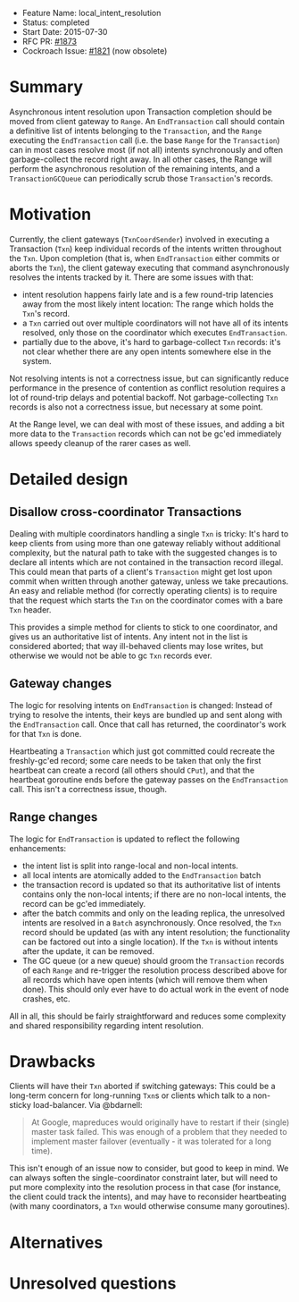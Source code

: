 - Feature Name: local_intent_resolution
- Status: completed
- Start Date: 2015-07-30
- RFC PR: [#1873](https://github.com/weisslj/cockroach/pull/1873)
- Cockroach Issue: [#1821](https://github.com/weisslj/cockroach/issues/1821) (now obsolete)

# Summary

Asynchronous intent resolution upon Transaction completion should be moved from client gateway to `Range`. An `EndTransaction` call should contain a definitive list of intents belonging to the `Transaction`, and the `Range` executing the `EndTransaction` call (i.e. the base `Range` for the `Transaction`) can in most cases resolve most (if not all) intents synchronously and often garbage-collect the record right away. In all other cases, the Range will perform the asynchronous resolution of the remaining intents, and a `TransactionGCQueue` can periodically scrub those `Transaction`'s records. 

# Motivation

Currently, the client gateways (`TxnCoordSender`) involved in executing a Transaction (`Txn`) keep individual records of the intents written throughout the `Txn`. Upon completion (that is, when `EndTransaction` either commits or aborts the `Txn`), the client gateway executing that command asynchronously resolves the intents tracked by it. There are some issues with that:

* intent resolution happens fairly late and is a few round-trip latencies away from the most likely intent location: The range which holds the `Txn`'s record.
* a `Txn` carried out over multiple coordinators will not have all of its intents resolved, only those on the coordinator which executes `EndTransaction`.
* partially due to the above, it's hard to garbage-collect `Txn` records: it's not clear whether there are any open intents somewhere else in the system.

Not resolving intents is not a correctness issue, but can significantly reduce performance in the presence of contention as conflict resolution requires a lot of round-trip delays and potential backoff. Not garbage-collecting `Txn` records is also not a correctness issue, but necessary at some point.

At the Range level, we can deal with most of these issues, and adding a bit more data to the `Transaction` records which can not be gc'ed immediately allows speedy cleanup of the rarer cases as well.

# Detailed design

## Disallow cross-coordinator Transactions
Dealing with multiple coordinators handling a single `Txn` is tricky: It's hard to keep clients from using more than one gateway reliably without additional complexity, but the natural path to take with the suggested changes is to declare all intents which are not contained in the transaction record illegal. This could mean that parts of a client's `Transaction` might get lost upon commit when written through another gateway, unless we take precautions.
An easy and reliable method (for correctly operating clients) is to require that the request which starts the `Txn` on the coordinator comes with a bare `Txn` header.

This provides a simple method for clients to stick to one coordinator, and gives us an authoritative list of intents. Any intent not in the list is considered aborted; that way ill-behaved clients may lose writes, but otherwise we would not be able to gc `Txn` records ever.

## Gateway changes

The logic for resolving intents on `EndTransaction` is changed: Instead of trying to resolve the intents, their keys are bundled up and sent along with the `EndTransaction` call. Once that call has returned, the coordinator's work for that `Txn` is done.

Heartbeating a `Transaction` which just got committed could recreate the freshly-gc'ed record; some care needs to be taken that only the first heartbeat can create a record (all others should `CPut`), and that the heartbeat goroutine ends before the gateway passes on the `EndTransaction` call. This isn't a correctness issue, though.

## Range changes

The logic for `EndTransaction` is updated to reflect the following enhancements:

* the intent list is split into range-local and non-local intents.
* all local intents are atomically added to the `EndTransaction` batch
* the transaction record is updated so that its authoritative list of intents contains only the non-local intents; if there are no non-local intents, the record can be gc'ed immediately.
* after the batch commits and only on the leading replica, the unresolved intents are resolved in a `Batch` asynchronously. Once resolved, the `Txn` record should be updated (as with any intent resolution; the functionality can be factored out into a single location). If the `Txn` is without intents after the update, it can be removed.
* The GC queue (or a new queue) should groom the `Transaction` records of each `Range` and re-trigger the resolution process described above for all records which have open intents (which will remove them when done). This should only ever have to do actual work in the event of node crashes, etc.

All in all, this should be fairly straightforward and reduces some complexity and shared responsibility regarding intent resolution.

# Drawbacks

Clients will have their `Txn` aborted if switching gateways: This could be a long-term concern for long-running `Txn`s or clients which talk to a non-sticky load-balancer. Via @bdarnell:
> At Google, mapreduces would originally have to restart if their (single) master task failed.
> This was enough of a problem that they needed to implement master failover (eventually - it was tolerated for a long time).

This isn't enough of an issue now to consider, but good to keep in mind. We can always soften the single-coordinator constraint later, but will need to put more complexity into the resolution process in that case (for instance, the client could track the intents), and may have to reconsider heartbeating (with many coordinators, a `Txn` would otherwise consume many goroutines).

# Alternatives

# Unresolved questions
